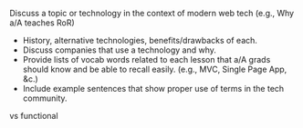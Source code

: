 Discuss a topic or technology in the context of modern web tech (e.g., Why a/A teaches RoR)
+ History, alternative technologies, benefits/drawbacks of each. 
+ Discuss companies that use a technology and why. 
+ Provide lists of vocab words related to each lesson that a/A grads should know and be able to recall easily. (e.g., MVC, Single Page App, &c.)
+ Include example sentences that show proper use of terms in the tech community. 

vs functional